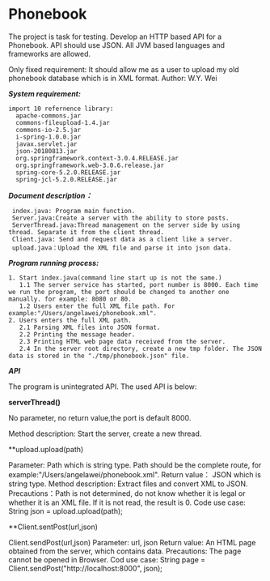 # Phonebook
The project is task for testing. 
Develop an HTTP based API for a Phonebook. API should use JSON. All JVM based languages and frameworks are allowed.

Only fixed requirement: It should allow me as a user to upload my old phonebook database which is in XML format.
Author: W.Y. Wei


***System requirement:*** 

    import 10 refernence library: 
      apache-commons.jar
      commons-fileupload-1.4.jar
      commons-io-2.5.jar
      i-spring-1.0.0.jar
      javax.servlet.jar
      json-20180813.jar
      org.springframework.context-3.0.4.RELEASE.jar
      org.springframework.web-3.0.6.release.jar
      spring-core-5.2.0.RELEASE.jar
      spring-jcl-5.2.0.RELEASE.jar

***Document description：***

     index.java: Program main function.
     Server.java:Create a server with the ability to store posts.
     ServerThread.java:Thread management on the server side by using thread. Separate it from the client thread.
     Client.java: Send and request data as a client like a server.
     upload.java：Upload the XML file and parse it into json data.
     
***Program running process:***

    1. Start index.java(command line start up is not the same.)
       1.1 The server service has started, port number is 8000. Each time we run the program, the port should be changed to another one manually. for example: 8080 or 80.
       1.2 Users enter the full XML file path. For example:"/Users/angelawei/phonebook.xml".
    2. Users enters the full XML path.
       2.1 Parsing XML files into JSON format.
       2.2 Printing the message header.
       2.3 Printing HTML web page data received from the server.
       2.4 In the server root directory, create a new tmp folder. The JSON data is stored in the "./tmp/phonebook.json" file.
       
***API***

The program is unintegrated API.
The used API is below:

**serverThread()**

No parameter, no return value,the port is default 8000.

Method description: Start the server, create a new thread.

**upload.upload(path)

Parameter: Path which is string type.
      Path should be the complete route, for example:"/Users/angelawei/phonebook.xml".
Return value： JSON which is string type.
Method description: Extract files and convert XML to JSON.
Precautions：Path is not determined, do not know whether it is legal or whether it is an XML file. If it is not read, the result is 0.
Code use case: String json = upload.upload(path);

**Client.sentPost(url,json)

Client.sendPost(url,json)
Parameter: url, json
Return value: An HTML page obtained from the server, which contains data. 
Precautions: The page cannot be opened in Browser.
Cod use case: String page = Client.sendPost("http://localhost:8000", json);




    
